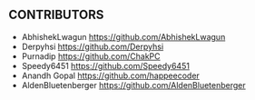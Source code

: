 ## CONTRIBUTORS

- AbhishekLwagun https://github.com/AbhishekLwagun
- Derpyhsi https://github.com/Derpyhsi
- Purnadip https://github.com/ChakPC
- Speedy6451 https://github.com/Speedy6451
- Anandh Gopal https://github.com/happeecoder
- AldenBluetenberger https://github.com/AldenBluetenberger
